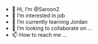 - 👋 Hi, I’m @Saroon2
- 👀 I’m interested in job
- 🌱 I’m currently learning Jordan
- 💞️ I’m looking to collaborate on ...
- 📫 How to reach me ...

<!---
Saroon2/Saroon2 is a ✨ special ✨ repository because its `README.md` (this file) appears on your GitHub profile.
You can click the Preview link to take a look at your changes.
--->
